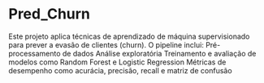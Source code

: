 # Pred_Churn
Este projeto aplica técnicas de aprendizado de máquina supervisionado para prever a evasão de clientes (churn). O pipeline inclui:  Pré-processamento de dados  Análise exploratória  Treinamento e avaliação de modelos como Random Forest e Logistic Regression  Métricas de desempenho como acurácia, precisão, recall e matriz de confusão  
